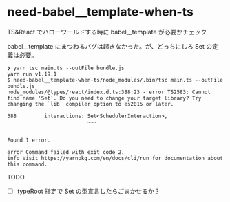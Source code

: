 # need-babel\_\_template-when-ts

TS&amp;React でハローワールドする時に babel\_\_template が必要かチェック

babel\_\_template にまつわるバグは起きなかった。が、どっちにしろ Set の定義は必要。

```
❯ yarn tsc main.ts --outFile bundle.js
yarn run v1.19.1
$ need-babel__template-when-ts/node_modules/.bin/tsc main.ts --outFile bundle.js
node_modules/@types/react/index.d.ts:388:23 - error TS2583: Cannot find name 'Set'. Do you need to change your target library? Try changing the `lib` compiler option to es2015 or later.

388         interactions: Set<SchedulerInteraction>,
                          ~~~


Found 1 error.

error Command failed with exit code 2.
info Visit https://yarnpkg.com/en/docs/cli/run for documentation about this command.
```

TODO

- [ ] typeRoot 指定で Set の型宣言したらごまかせるか？
